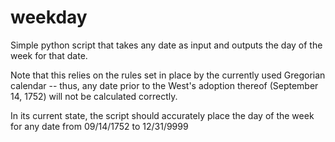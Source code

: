 # weekday
Simple python script that takes any date as input and outputs the day of the week for that date.

Note that this relies on the rules set in place by the currently used Gregorian calendar -- thus, any date prior to 
the West's adoption thereof (September 14, 1752) will not be calculated correctly.  

In its current state, the script should accurately place the day of the week for any date from 09/14/1752 to 12/31/9999
